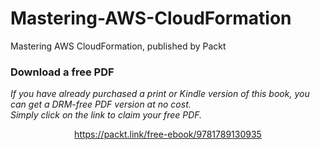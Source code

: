 # Mastering-AWS-CloudFormation
Mastering AWS CloudFormation, published by Packt
### Download a free PDF

 <i>If you have already purchased a print or Kindle version of this book, you can get a DRM-free PDF version at no cost.<br>Simply click on the link to claim your free PDF.</i>
<p align="center"> <a href="https://packt.link/free-ebook/9781789130935">https://packt.link/free-ebook/9781789130935 </a> </p>